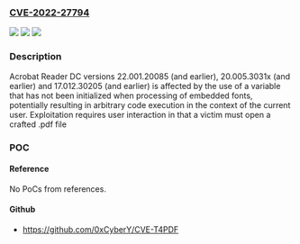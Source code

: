 ### [CVE-2022-27794](https://cve.mitre.org/cgi-bin/cvename.cgi?name=CVE-2022-27794)
![](https://img.shields.io/static/v1?label=Product&message=Acrobat%20Reader&color=blue)
![](https://img.shields.io/static/v1?label=Version&message=%3C%3D%2022.001.20085%20&color=brighgreen)
![](https://img.shields.io/static/v1?label=Vulnerability&message=Access%20of%20Uninitialized%20Pointer%20(CWE-824)&color=brighgreen)

### Description

Acrobat Reader DC versions 22.001.20085 (and earlier), 20.005.3031x (and earlier) and 17.012.30205 (and earlier) is affected by the use of a variable that has not been initialized when processing of embedded fonts, potentially resulting in arbitrary code execution in the context of the current user. Exploitation requires user interaction in that a victim must open a crafted .pdf file

### POC

#### Reference
No PoCs from references.

#### Github
- https://github.com/0xCyberY/CVE-T4PDF

